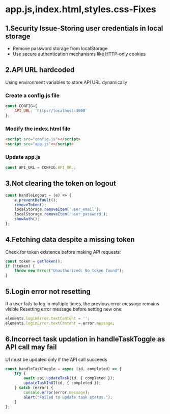 # app.js,index.html,styles.css-Fixes

## 1.Security Issue-Storing user credentials in local storage
- Remove password storage from localStorage
- Use secure authentication mechanisms like HTTP-only cookies

## 2.API URL hardcoded
Using environment variables to store API URL dynamically 
### Create a config.js file
```js
const CONFIG={
    API_URL: 'http://localhost:3000'
};
```
### Modify the index.html file
```html
<script src="config.js"></script>
<script src="app.js"></script>
```
### Update app.js
```js
const API_URL = CONFIG.API_URL;
```
##  3.Not clearing the token on logout
```js
const handleLogout = (e) => {
    e.preventDefault();
    removeToken();
    localStorage.removeItem('user_email');
    localStorage.removeItem('user_password');
    showAuth();
};
```
## 4.Fetching data despite a missing token
Check for token existence before making API requests:
```js
const token = getToken();
if (!token) {
    throw new Error("Unauthorized: No token found");
}
```
## 5.Login error not resetting
If a user fails to log in multiple times, the previous error message remains visible
Resetting error message before setting new one:
```js
elements.loginError.textContent = '';
elements.loginError.textContent = error.message;
```
## 6.Incorrect task updation in handleTaskToggle as API call may fail
UI must be updated only if the API call succeeds
```js
const handleTaskToggle = async (id, completed) => {
    try {
        await api.updateTask(id, { completed });
        updateTaskInUI(id, { completed });
    } catch (error) {
        console.error(error.message);
        alert("Failed to update task status.");
    }
};
```




